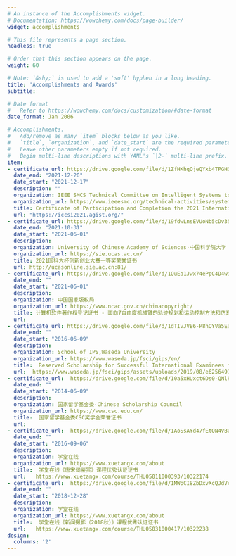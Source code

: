 ```yaml
---
# An instance of the Accomplishments widget.
# Documentation: https://wowchemy.com/docs/page-builder/
widget: accomplishments

# This file represents a page section.
headless: true

# Order that this section appears on the page.
weight: 60

# Note: `&shy;` is used to add a 'soft' hyphen in a long heading.
title: 'Accomplishments and Awards'
subtitle:

# Date format
#   Refer to https://wowchemy.com/docs/customization/#date-format
date_format: Jan 2006

# Accomplishments.
#   Add/remove as many `item` blocks below as you like.
#   `title`, `organization`, and `date_start` are the required parameters.
#   Leave other parameters empty if not required.
#   Begin multi-line descriptions with YAML's `|2-` multi-line prefix.
item:
- certificate_url: https://drive.google.com/file/d/1ZfHKhqOjeQYxb4TPGH3TZ1LlxskWWEhm/view
  date_end: "2021-12-20"
  date_start: "2021-12-17"
  description: ""
  organization: IEEE SMCS Technical Committee on Intelligent Systems to Human-aware Sustainability
  organization_url: https://www.ieeesmc.org/technical-activities/systems-science-and-engineering/intelligent-systems-to-human-aware-sustainability
  title: Certificate of Participation and Completion the 2021 International Winter School on "AI in Cyber-Physical Systems for Industry 4.0"
  url: "https://iccsi2021.agist.org/"
- certificate_url: https://drive.google.com/file/d/19fdwLnsEVUoNb5cDv35YK1Kh3tMVYORB/view?usp=sharing
  date_end: "2021-10-31"
  date_start: "2021-06-01"
  description:  
  organization: University of Chinese Academy of Sciences·中国科学院大学
  organization_url: https://sie.ucas.ac.cn/
  title: 2021国科大杯创新创业大赛一等奖荣誉证书
  url: http://ucasonline.sie.ac.cn:81/
- certificate_url: https://drive.google.com/file/d/1OuEa1Jwx74ePpC4D4wi6NaCV-Dx1q9LT/view?usp=sharing
  date_end: ""
  date_start: "2021-06-01"
  description:  
  organization: 中国国家版权局
  organization_url: https://www.ncac.gov.cn/chinacopyright/
  title: 计算机软件著作权登记证书 - 面向7自由度机械臂的轨迹规划和运动控制方法和仿真软件V1.0
  url:  
- certificate_url: https://drive.google.com/file/d/1dTIvJVB6-P8hOYVa5Ea8FK4R3um8rFAg/view?usp=sharing 
  date_end: ""
  date_start: "2016-06-09"
  description:  
  organization: School of IPS,Waseda University
  organization_url: https://www.waseda.jp/fsci/gips/en/
  title:  Reserved Scholarship for Successful International Examinees for Graduate School of Information,Production and Systems,Waseda University 
  url:  https://www.waseda.jp/fsci/gips/assets/uploads/2019/08/e62564977c7aa58a7ffcb4b61fe1130d.pdf
- certificate_url:  https://drive.google.com/file/d/10a5xHUxct6Ds0-QNlP3UVbk38QnxNvcY/view?usp=sharing
  date_end: ""
  date_start: "2014-06-09"
  description: 
  organization: 国家留学基金委·Chinese Scholarship Council
  organization_url: https://www.csc.edu.cn/
  title:  国家留学基金委CSC奖学金荣誉证书 
  url:
- certificate_url:  https://drive.google.com/file/d/1AoSsAYd47fEtON4VBUJKGphufNhUZVsK/view?usp=sharing
  date_end: ""
  date_start: "2016-09-06"
  description:  
  organization: 学堂在线
  organization_url: https://www.xuetangx.com/about 
  title:  学堂在线《唐宋词鉴赏》课程优秀认证证书
  url:   https://www.xuetangx.com/course/THU05011000393/10322174
- certificate_url:  https://drive.google.com/file/d/1MWpCI8ZbDxvXcQJdVc5Fw_XoxMd60nca/view?usp=sharing
  date_end: ""
  date_start: "2018-12-28"
  description:  
  organization: 学堂在线
  organization_url: https://www.xuetangx.com/about 
  title:  学堂在线《新闻摄影（2018秋）》课程优秀认证证书
  url:   https://www.xuetangx.com/course/THU05031000417/10322238 
design:
  columns: '2' 
---
```

